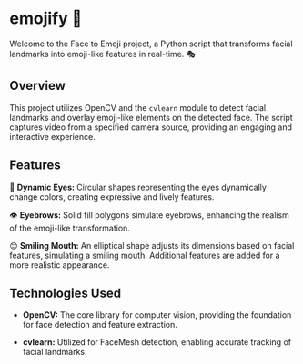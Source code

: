 # emojify 🤖

Welcome to the Face to Emoji project, a Python script that transforms facial landmarks into emoji-like features in real-time. 🎭

## Overview

This project utilizes OpenCV and the `cvlearn` module to detect facial landmarks and overlay emoji-like elements on the detected face. The script captures video from a specified camera source, providing an engaging and interactive experience.

## Features

👀 **Dynamic Eyes:** Circular shapes representing the eyes dynamically change colors, creating expressive and lively features.

👁️ **Eyebrows:** Solid fill polygons simulate eyebrows, enhancing the realism of the emoji-like transformation.

😊 **Smiling Mouth:** An elliptical shape adjusts its dimensions based on facial features, simulating a smiling mouth. Additional features are added for a more realistic appearance.

## Technologies Used

- **OpenCV:** The core library for computer vision, providing the foundation for face detection and feature extraction.

- **cvlearn:** Utilized for FaceMesh detection, enabling accurate tracking of facial landmarks.
